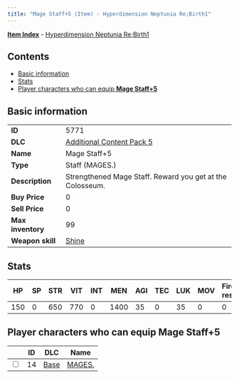 ```yaml
---
title: "Mage Staff+5 (Item) - Hyperdimension Neptunia Re;Birth1"
---
```


[**Item Index**](/neptunia/rb1/item/index.html) - [Hyperdimension Neptunia Re;Birth1](/neptunia/rb1)

## Contents

- [Basic information](#basic-information)
- [Stats](#stats)
- [Player characters who can equip **Mage Staff+5**](#player-characters-who-can-equip-mage-staff-5)

## Basic information

|   |   |
| -- | -- |
| **ID** | 5771 |
| **DLC** | [Additional Content Pack 5](/neptunia/rb1/dlc/14-pack5.html) |
| **Name** | Mage Staff+5 |
| **Type** | Staff (MAGES.) |
| **Description** | Strengthened Mage Staff. Reward you get at the Colosseum. |
| **Buy Price** | 0 |
| **Sell Price** | 0 |
| **Max inventory** | 99 |
| **Weapon skill** | [Shine](/neptunia/rb1/skill/1-2801-shine.html) |


## Stats

| HP | SP | STR | VIT | INT | MEN | AGI | TEC | LUK | MOV | Fire res. | Ice res. | Wind res. | Lightning res. |
| -- | -- | --- | --- | --- | --- | --- | --- | --- | --- | --------- | -------- | --------- | -------------- |
| 150 | 0 | 650 | 770 | 0 | 1400 | 35 | 0 | 35 | 0 | 0 | 0 | 0 | 0 |


## Player characters who can equip **Mage Staff+5**

|    | ID | DLC | Name |
| -- | -- | --- | ---- |
| <input type="checkbox" id="rb1-player-1-14" class="trackbox" /> | 14 | [Base](/neptunia/rb1/dlc/1-base.html) | [MAGES.](/neptunia/rb1/player/1-14-mages.html) |
